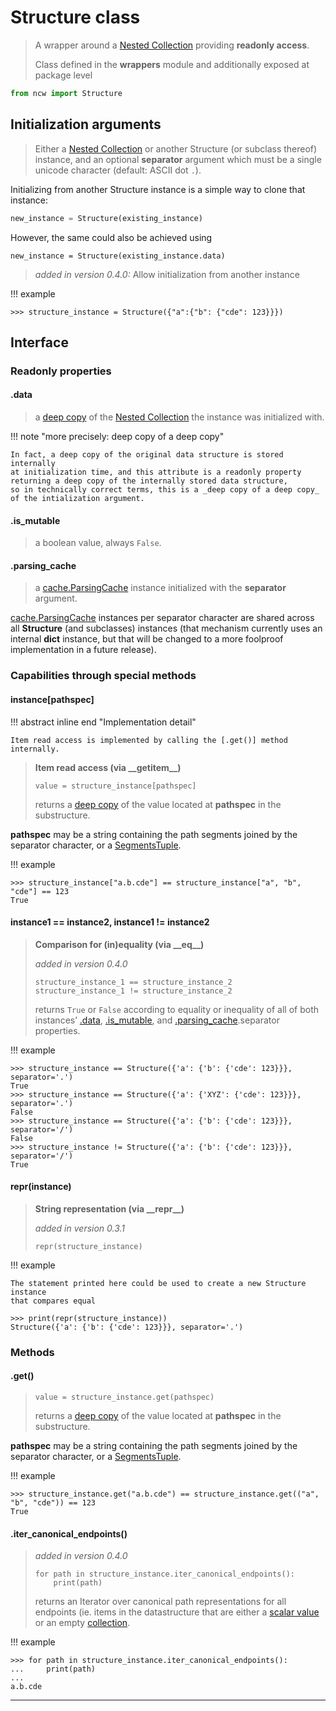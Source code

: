 # Structure class

> A wrapper around a [Nested Collection] providing **readonly access**.
>
> Class defined in the **wrappers** module and additionally exposed at package level

``` python
from ncw import Structure
```


## Initialization arguments

> Either a [Nested Collection]
> or another Structure (or subclass thereof) instance,
> and an optional **separator** argument
> which must be a single unicode character (default: ASCII dot `.`).

Initializing from another Structure instance is a simple way
to clone that instance:

``` python
new_instance = Structure(existing_instance)
```

However, the same could also be achieved using

``` pythom
new_instance = Structure(existing_instance.data)
```

> _added in version 0.4.0:_ Allow initialization from another instance

!!! example

``` pycon
>>> structure_instance = Structure({"a":{"b": {"cde": 123}}})
```


## Interface

### Readonly properties

#### .data

> a [deep copy] of the [Nested Collection] the instance was initialized with.

!!! note "more precisely: deep copy of a deep copy"

    In fact, a deep copy of the original data structure is stored internally
    at initialization time, and this attribute is a readonly property
    returning a deep copy of the internally stored data structure,
    so in technically correct terms, this is a _deep copy of a deep copy_
    of the intialization argument.


#### .is_mutable

> a boolean value, always `False`.


#### .parsing_cache

> a [cache.ParsingCache] instance initialized with the **separator** argument.

[cache.ParsingCache] instances per separator character are shared
across all **Structure** (and subclasses) instances
(that mechanism currently uses an internal **dict** instance,
but that will be changed to a more foolproof implementation in a future release).


### Capabilities through special methods

#### instance\[pathspec\]

!!! abstract inline end "Implementation detail"

    Item read access is implemented by calling the [.get()] method internally.

> **Item read access (via \_\_getitem\_\_)**
>
>     value = structure_instance[pathspec]
>
> returns a [deep copy] of the value located at **pathspec** in the substructure.

**pathspec** may be a string containing the path segments joined by
the separator character, or a [SegmentsTuple].

!!! example

``` pycon
>>> structure_instance["a.b.cde"] == structure_instance["a", "b", "cde"] == 123
True
```


#### instance1 == instance2, instance1 != instance2

> **Comparison for (in)equality (via \_\_eq\_\_)**
>
> _added in version 0.4.0_
>
>     structure_instance_1 == structure_instance_2
>     structure_instance_1 != structure_instance_2
>
> returns `True` or `False` according to equality or inequality
> of all of both instances’ [.data], [.is_mutable], and [.parsing_cache].separator
> properties.

!!! example

``` pycon
>>> structure_instance == Structure({'a': {'b': {'cde': 123}}}, separator='.')
True
>>> structure_instance == Structure({'a': {'XYZ': {'cde': 123}}}, separator='.')
False
>>> structure_instance == Structure({'a': {'b': {'cde': 123}}}, separator='/')
False
>>> structure_instance != Structure({'a': {'b': {'cde': 123}}}, separator='/')
True
```


#### repr(instance)

> **String representation (via \_\_repr\_\_)**
>
> _added in version 0.3.1_
>
>     repr(structure_instance)

!!! example

    The statement printed here could be used to create a new Structure instance
    that compares equal

``` pycon
>>> print(repr(structure_instance))
Structure({'a': {'b': {'cde': 123}}}, separator='.')
```


### Methods

#### .get()

>     value = structure_instance.get(pathspec)
>
> returns a [deep copy] of the value located at **pathspec** in the substructure.

**pathspec** may be a string containing the path segments joined by
the separator character, or a [SegmentsTuple].

!!! example

``` pycon
>>> structure_instance.get("a.b.cde") == structure_instance.get(("a", "b", "cde")) == 123
True
```


#### .iter_canonical_endpoints()

> _added in version 0.4.0_
>
>     for path in structure_instance.iter_canonical_endpoints():
>         print(path)
>
> returns an Iterator over canonical path representations for all endpoints
> (ie. items in the datastructure that are either a [scalar value]
> or an empty [collection].

!!! example

``` pycon
>>> for path in structure_instance.iter_canonical_endpoints():
...     print(path)
...
a.b.cde
```


* * *
[Nested Collection]: 5-glossary.md#nested-collection
[deep copy]: https://docs.python.org/3/library/copy.html#copy.deepcopy
[cache.ParsingCache]: 3-cache.md#parsingcache
[IndexType]: 5-glossary.md#indextype
[SegmentsTuple]: 5-glossary.md#segmentstuple
[.data]: #data
[.is_mutable]: #is_mutable
[.parsing_cache]: #parsing_cache
[.get()]: #get
[scalar value]: 5-glossary.md#scalartype
[collection]: 5-glossary.md#collectiontype
